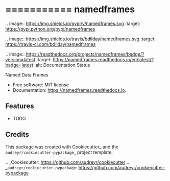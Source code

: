 ===========
namedframes
===========


.. image:: https://img.shields.io/pypi/v/namedframes.svg
        :target: https://pypi.python.org/pypi/namedframes

.. image:: https://img.shields.io/travis/bdilday/namedframes.svg
        :target: https://travis-ci.com/bdilday/namedframes

.. image:: https://readthedocs.org/projects/namedframes/badge/?version=latest
        :target: https://namedframes.readthedocs.io/en/latest/?badge=latest
        :alt: Documentation Status




Named Data Frames


* Free software: MIT license
* Documentation: https://namedframes.readthedocs.io.


Features
--------

* TODO

Credits
-------

This package was created with Cookiecutter_ and the `audreyr/cookiecutter-pypackage`_ project template.

.. _Cookiecutter: https://github.com/audreyr/cookiecutter
.. _`audreyr/cookiecutter-pypackage`: https://github.com/audreyr/cookiecutter-pypackage
